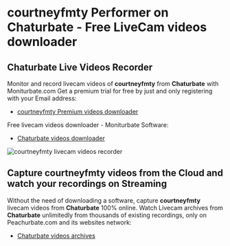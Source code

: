 # courtneyfmty Performer on Chaturbate - Free LiveCam videos downloader

## Chaturbate Live Videos Recorder

Monitor and record livecam videos of **courtneyfmty** from **Chaturbate** with Moniturbate.com
Get a premium trial for free by just and only registering with your Email address:
* [courtneyfmty Premium videos downloader](https://moniturbate.com/request-demo-licence-key.html)

Free livecam videos downloader - Moniturbate Software:
* [Chaturbate videos downloader](https://moniturbate.com/moniturbate-download-software.html)

![courtneyfmty livecam videos recorder](https://peachurnet.com/templates/moniturbate-software.png)


## Capture courtneyfmty videos from the Cloud and watch your recordings on Streaming

Without the need of downloading a software, capture **courtneyfmty** livecam videos from **Chaturbate** 100% online.
Watch Livecam archives from **Chaturbate** unlimitedly from thousands of existing recordings, only on Peachurbate.com and its websites network:
* [Chaturbate videos archives](https://peachurnet.com/)